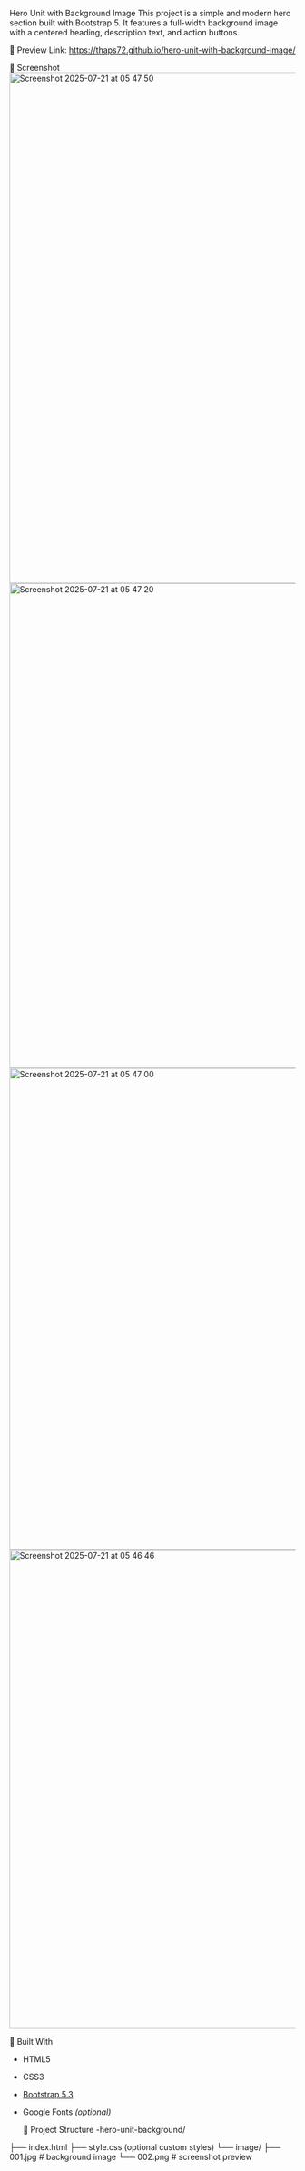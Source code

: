 Hero Unit with Background Image
This project is a simple and modern hero section built with Bootstrap 5. 
It features a full-width background image with a centered heading, description text, and action buttons.

 📸 Preview Link:
 https://thaps72.github.io/hero-unit-with-background-image/

 📸 Screenshot 
 <img width="1440" height="900" alt="Screenshot 2025-07-21 at 05 47 50" src="https://github.com/user-attachments/assets/8da0c1bb-d563-4971-8b79-b463ab1be96f" />
<img width="1438" height="854" alt="Screenshot 2025-07-21 at 05 47 20" src="https://github.com/user-attachments/assets/895e4a8a-e0aa-4ee0-a4b2-3dc5d6828bf1" />
<img width="1428" height="848" alt="Screenshot 2025-07-21 at 05 47 00" src="https://github.com/user-attachments/assets/106d6c65-02b3-43ad-a29f-15244fe4e9c8" />
<img width="1430" height="844" alt="Screenshot 2025-07-21 at 05 46 46" src="https://github.com/user-attachments/assets/09082240-7811-459d-b940-7e1f0aba19f0" />


  🔧 Built With
- HTML5
- CSS3
- [Bootstrap 5.3](https://getbootstrap.com/)
- Google Fonts *(optional)*

  📁 Project Structure -hero-unit-background/

├── index.html
├── style.css (optional custom styles)
└── image/
├── 001.jpg # background image
└── 002.png # screenshot preview
